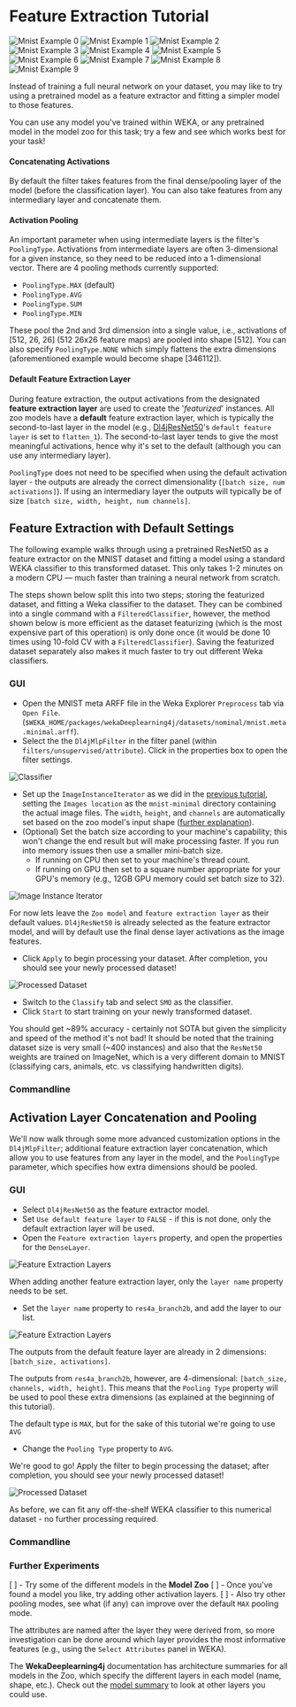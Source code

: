 # Feature Extraction Tutorial
  
![Mnist Example 0](../img/mnist/img_11854_0.jpg)
![Mnist Example 1](../img/mnist/img_11253_1.jpg)
![Mnist Example 2](../img/mnist/img_10320_2.jpg)
![Mnist Example 3](../img/mnist/img_10324_3.jpg)
![Mnist Example 4](../img/mnist/img_40694_4.jpg)
![Mnist Example 5](../img/mnist/img_10596_5.jpg)
![Mnist Example 6](../img/mnist/img_19625_6.jpg)
![Mnist Example 7](../img/mnist/img_12452_7.jpg)
![Mnist Example 8](../img/mnist/img_10828_8.jpg)
![Mnist Example 9](../img/mnist/img_10239_9.jpg)

Instead of training a full neural network on your dataset, you may like to try using a pretrained model 
as a feature extractor and fitting a simpler model to those features.

You can use any model you've trained within WEKA, or any pretrained model in the model zoo for this task;
try a few and see which works best for your task!

#### Concatenating Activations
By default the filter takes features from the final dense/pooling layer of the model (before the classification layer). 
You can also take features from any intermediary layer and concatenate them.

#### Activation Pooling 
An important parameter when using intermediate layers is the filter's `PoolingType`. 
Activations from intermediate layers are often 3-dimensional for a given instance, so they need
to be reduced into a 1-dimensional vector. 
There are 4 pooling methods currently supported:
- `PoolingType.MAX` (default)
- `PoolingType.AVG`
- `PoolingType.SUM`
- `PoolingType.MIN`
 
These pool the 2nd and 3rd dimension into a single value, i.e., activations of 
[512, 26, 26] (512 26x26 feature maps) are pooled into shape [512]. You can also specify `PoolingType.NONE`
which simply flattens the extra dimensions (aforementioned example would become shape [346112]). 

#### Default Feature Extraction Layer

During feature extraction, the output activations from the designated **feature extraction layer** are used to create the '*featurized*' instances. 
All zoo models have a **default** feature extraction layer, which is typically the second-to-last layer in the model (e.g., [Dl4jResNet50](../user-guide/model-zoo/dl4j/DL4JResNet50.md)'s 
`default feature layer` is set to `flatten_1`). The second-to-last layer tends to give the most meaningful
activations, hence why it's set to the default (although you can use any intermediary layer).

`PoolingType` does not need to be specified when using the default activation layer - the outputs are already the
 correct dimensionality (`[batch size, num activations]`). If using an intermediary layer the outputs will
 typically be of size `[batch size, width, height, num channels]`.

## Feature Extraction with Default Settings
The following example walks through using a pretrained ResNet50
as a feature extractor on the MNIST dataset and fitting a model using a standard WEKA classifier to this transformed dataset.
This only takes 1-2 minutes on a modern CPU &mdash; much faster than training a neural network from scratch.

The steps shown below split this into two steps; storing the featurized dataset, and fitting a Weka classifier to the dataset.
They can be combined into a single command with a `FilteredClassifier`, however, the method shown below
is more efficient as the dataset featurizing (which is the most expensive part of this operation) 
is only done once (it would be done 10 times using 10-fold CV with a `FilteredClassifier`). Saving the featurized
dataset separately also makes it much faster to try out different Weka classifiers.

### GUI

- Open the MNIST meta ARFF file in the Weka Explorer `Preprocess` tab via `Open File`. 
(`$WEKA_HOME/packages/wekaDeeplearning4j/datasets/nominal/mnist.meta.minimal.arff`). 
- Select the the `Dl4jMlpFilter` in the filter panel (within `filters/unsupervised/attribute`). 
Click in the properties box to open the filter settings.

![Classifier](./images/3-feature_extraction/featurize-std-filter.png)

- Set up the `ImageInstanceIterator` as we did in the [previous tutorial](2-training.md), setting the `Images location` as the `mnist-minimal` directory containing the actual image files. The `width`, `height`, and `channels` are automatically set based on the zoo model's input shape 
([further explanation](../user-guide/model-zoo.md#image-instance-iterator)). 
- (Optional) Set the batch size according to your machine's capability; this won't change the end result but will make processing faster. If you run into memory issues then use a smaller mini-batch size.
  - If running on CPU then set to your machine's thread count. 
  - If running on GPU then set to a square number appropriate for your GPU's memory (e.g., 12GB GPU memory could set batch size to 32).

![Image Instance Iterator](./images/3-feature_extraction/image-instance-iterator.png)

For now lets leave the `Zoo model` and `feature extraction layer` as their default values.
`Dl4jResNet50` is already selected as the feature extractor model, and will by default use the final dense layer
 activations as the image features.

- Click `Apply` to begin processing your dataset. After completion, you should see your newly processed dataset!

![Processed Dataset](./images/3-feature_extraction/featurize-std-processed.png)

- Switch to the `Classify` tab and select `SMO` as the classifier.
- Click `Start` to start training on your newly transformed dataset. 

You should get ~89% accuracy - certainly not SOTA but given the simplicity and speed of the method it's not bad! It should be noted that the training dataset size is very small (~400 instances) and also that the `ResNet50` weights are trained on ImageNet, which is a very different domain to MNIST
(classifying cars, animals, etc. vs classifying handwritten digits).

### Commandline

<!-- TODO -->
<!-- It should be noted that because we're using the default extraction layer (for this model) of `flatten_1`, we can simply specify the `-default-feature-layer`
flag. This is especially useful if trying a range of different zoo models and one wants to avoid specifying layer names for each one.
 
```bash
$ java -Xmx8g weka.Run \
    .Dl4jMlpFilter \
        -i datasets/nominal/mnist.meta.minimal.arff \
        -o mnist-rn50.arff \
        -c last \
        -decimal 20 \
        -iterator ".ImageInstanceIterator -imagesLocation datasets/nominal/mnist-minimal -bs 12" \
        -zooModel ".Dl4jResNet50"
        -default-feature-layer
```
 We now have a standard `.arff` file that can be fit to like any numerical dataset
```bash
$ java weka.Run .SMO -t mnist-rn50.arff
``` -->

<!-- #### Results



```text
=== Stratified cross-validation ===
=== Summary ===

Correctly Classified Instances         374               89.0476 %
Incorrectly Classified Instances        46               10.9524 %
Kappa statistic                          0.8783
Mean absolute error                      0.1611
Root mean squared error                  0.2736
Relative absolute error                 89.4975 %
Root relative squared error             91.2069 %
Total Number of Instances              420     

=== Confusion Matrix ===

  a  b  c  d  e  f  g  h  i  j   <-- classified as
 39  0  0  2  0  0  0  0  0  0 |  a = 0
  0 46  1  0  0  0  0  0  0  0 |  b = 1
  2  0 37  0  0  0  1  0  1  0 |  c = 2
  1  0  0 40  0  1  0  0  0  2 |  d = 3
  1  1  1  0 36  0  0  0  0  2 |  e = 4
  0  0  0  3  0 33  0  1  1  0 |  f = 5
  0  0  0  0  0  0 41  0  0  0 |  g = 6
  0  0  0  2  1  0  0 38  0  3 |  h = 7
  1  0  0  2  0  4  0  1 32  1 |  i = 8
  1  0  1  0  3  1  0  4  0 32 |  j = 9
``` -->

## Activation Layer Concatenation and Pooling

We'll now walk through some more advanced customization options in the `Dl4jMlpFilter`; additional feature extraction layer concatenation, which allow you to use features from any layer in the model, and the `PoolingType` parameter, which specifies how extra dimensions should be pooled.

### GUI

- Select `Dl4jResNet50` as the feature extractor model. 
- Set `Use default feature layer` to `FALSE` - if this is not done, only the default
extraction layer will be used.
- Open the `Feature extraction layers` property, and open the properties for the `DenseLayer`.

![Feature Extraction Layers](./images/3-feature_extraction/featurize-concat-layers.png)

When adding another feature extraction layer, only the `layer name` property needs to be set. 
- Set the `layer name` property to `res4a_branch2b`, and add the layer to our list.

![Feature Extraction Layers](./images/3-feature_extraction/featurize-concat-layers.png)

The outputs from the default feature layer are already in 2 dimensions: `[batch_size, activations]`.

The outputs from `res4a_branch2b`, however, are 4-dimensional: `[batch_size, channels, width, height]`. This means that the `Pooling Type` property will be used to pool these extra dimensions (as explained at the beginning of this tutorial).

The default type is `MAX`, but for the sake of this tutorial we're going to use `AVG`

- Change the `Pooling Type` property to `AVG`. 

We're good to go! Apply the filter to begin processing the dataset; after completion, you should see your newly processed dataset! 

![Processed Dataset](../img/gui/featurize-concat-processed.png)

As before, we can fit any off-the-shelf WEKA classifier to this numerical dataset - no further processing required.

### Commandline
<!-- ```bash
$ java -Xmx8g weka.Run \
    .Dl4jMlpFilter \
        -i datasets/nominal/mnist.meta.minimal.arff \
        -o mnist-rn50-concat.arff \
        -c last \
        -decimal 20 \
        -iterator ".ImageInstanceIterator -imagesLocation datasets/nominal/mnist-minimal -bs 16" \
        -poolingType AVG \
        -zooModel ".Dl4jResNet50" \ 
        -layer-extract ".DenseLayer -name res4a_branch2b" \
        -layer-extract ".DenseLayer -name flatten_1"         
```
We now have a standard `.arff` file that can be fit to like any numerical dataset
```bash
$ java weka.Run .SMO -t mnist-rn50-concat.arff
```

### Results
Adding this extra layer increased the accuracy very slightly! 
Try playing around with some other layers/classifiers/pooling types to try improve the accuracy even further.

```text
=== Stratified cross-validation ===

Correctly Classified Instances         376               89.5238 %
Incorrectly Classified Instances        44               10.4762 %
Kappa statistic                          0.8836
Mean absolute error                      0.1611
Root mean squared error                  0.2736
Relative absolute error                 89.521  %
Root relative squared error             91.2207 %
Total Number of Instances              420     

=== Confusion Matrix ===

  a  b  c  d  e  f  g  h  i  j   <-- classified as
 39  0  1  1  0  0  0  0  0  0 |  a = 0
  0 46  1  0  0  0  0  0  0  0 |  b = 1
  1  0 37  1  0  0  1  0  1  0 |  c = 2
  1  0  1 39  0  1  0  0  0  2 |  d = 3
  0  1  1  0 37  0  0  0  0  2 |  e = 4
  0  0  0  2  0 34  0  1  1  0 |  f = 5
  1  0  0  0  0  0 39  0  1  0 |  g = 6
  0  0  0  1  1  0  0 39  1  2 |  h = 7
  1  0  1  2  0  1  0  1 33  2 |  i = 8
  1  0  0  0  3  1  0  4  0 33 |  j = 9

``` -->

### Further Experiments

[ ] - Try some of the different models in the **Model Zoo**
[ ] - Once you've found a model you like, try adding other activation layers.
[ ] - Also try other pooling modes, see what (if any) can improve over the default `MAX` pooling mode.


The attributes are named after the layer they were derived from, so more investigation can be done around which layer provides the most informative features (e.g., using the `Select Attributes` panel in WEKA).


The **WekaDeeplearning4j** documentation has architecture summaries for all models in the Zoo, which specify the different layers in each model (name, shape, etc.). 
Check out the [model summary](../user-guide/model-zoo/dl4j/DL4JResNet50.md) to look at other layers you could use.